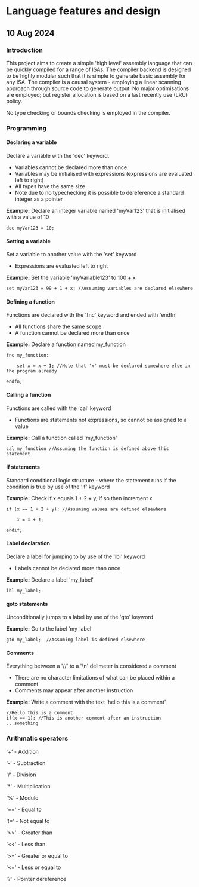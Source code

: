 # Language features and design #
## 10 Aug 2024 ##



### Introduction ###

This project aims to create a simple 'high level' assembly language that can be quickly compiled for a range of ISAs.
The compiler backend is designed to be highly modular such that it is simple to generate basic assembly for any ISA.
The compiler is a causal system - employing a linear scanning approach through source code to generate output.
No major optimisations are employed; but register allocation is based on a last recently use (LRU) policy.

No type checking or bounds checking is employed in the compiler.



### Programming ###



#### Declaring a variable ####

Declare a variable with the 'dec' keyword.


- Variables cannot be declared more than once
- Variables may be initialised with expressions (expressions are evaluated left to right)
- All types have the same size
- Note due to no typechecking it is possible to dereference a standard integer as a pointer

__Example:__
Declare an integer variable named 'myVar123' that is initialised with a value of 10

```
dec myVar123 = 10;
```


#### Setting a variable ####

Set a variable to another value with the 'set' keyword

- Expressions are evaluated left to right


__Example:__
Set the variable 'myVariable123' to 100 + x

```
set myVar123 = 99 + 1 + x; //Assuming variables are declared elsewhere
```



#### Defining a function ####

Functions are declared with the 'fnc' keyword and ended with 'endfn'

- All functions share the same scope
- A function cannot be declared more than once


__Example:__
Declare a function named my_function

```
fnc my_function:

    set x = x + 1; //Note that 'x' must be declared somewhere else in the program already

endfn;
```


#### Calling a function ####

Functions are called with the 'cal' keyword

- Functions are statements not expressions, so cannot be assigned to a value



__Example:__
Call a function called 'my_function'



```
cal my_function //Assuming the function is defined above this statement
```



#### If statements ####

Standard conditional logic structure - where the statement runs if the condition is true by use of the 'if' keyword


__Example:__
Check if x equals 1 + 2 + y, if so then increment x


```
if (x == 1 + 2 + y): //Assuming values are defined elsewhere
    
    x = x + 1;

endif;
```

#### Label declaration ####

Declare a label for jumping to by use of the 'lbl' keyword

- Labels cannot be declared more than once


__Example:__
Declare a label 'my_label'

```
lbl my_label;
```




#### goto statements ####

Unconditionally jumps to a label by use of the 'gto' keyword


__Example:__
Go to the label 'my_label'

```
gto my_label;  //Assuming label is defined elsewhere
```




#### Comments ####

Everything between a '//' to a '\n' delimeter is considered a comment

- There are no character limitations of what can be placed within a comment
- Comments may appear after another instruction

__Example:__
Write a comment with the text 'hello this is a comment'

```
//Hello this is a comment
if(x == 1): //This is another comment after an instruction
...something
```




### Arithmatic operators ###


'+' - Addition

'-' - Subtraction

'/' - Division

'\*' - Multiplication

'%' - Modulo

'==' - Equal to

'!=' - Not equal to

'>>' - Greater than

'<<' - Less than

'>=' - Greater or equal to

'<=' - Less or equal to

'?' - Pointer dereference


















